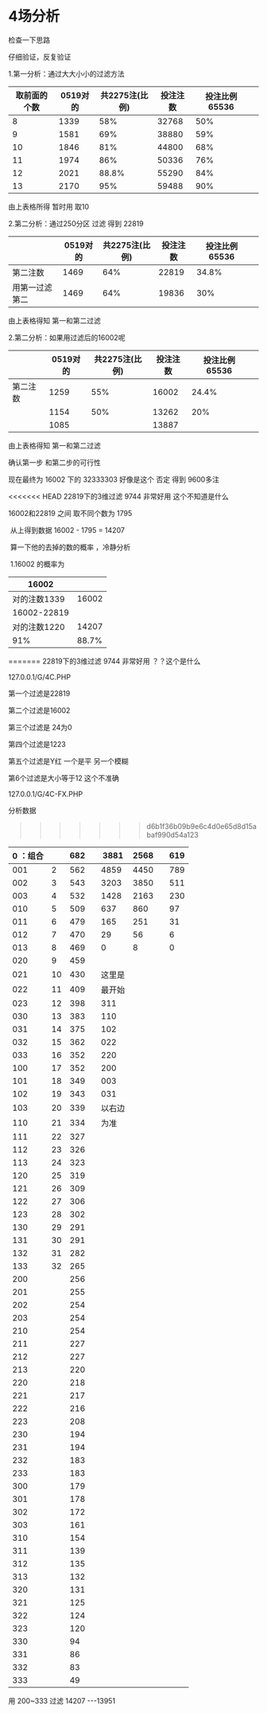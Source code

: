# 4场分析

检查一下思路

仔细验证，反复验证

1.第一分析：通过大大小小的过滤方法

| 取前面的个数 | 0519对的 | 共2275注(比例) | 投注注数 | 投注比例 65536 |      |
| ------------ | -------- | -------------- | -------- | -------------- | ---- |
| 8            | 1339     | 58%            | 32768    | 50%            |      |
| 9            | 1581     | 69%            | 38880    | 59%            |      |
| 10           | 1846     | 81%            | 44800    | 68%            |      |
| 11           | 1974     | 86%            | 50336    | 76%            |      |
| 12           | 2021     | 88.8%          | 55290    | 84%            |      |
| 13           | 2170     | 95%            | 59488    | 90%            |      |

由上表格所得 暂时用 取10



2.第二分析：通过250分区 过滤 得到 22819 

|                | 0519对的 | 共2275注(比例) | 投注注数 | 投注比例 65536 |      |
| -------------- | -------- | -------------- | -------- | -------------- | ---- |
| 第二注数       | 1469     | 64%            | 22819    | 34.8%          |      |
| 用第一过滤第二 | 1469     | 64%            | 19836    | 30%            |      |

由上表格得知 第一和第二过滤



2.第二分析：如果用过滤后的16002呢

|          | 0519对的 | 共2275注(比例) | 投注注数 | 投注比例 65536 |      |
| -------- | -------- | -------------- | -------- | -------------- | ---- |
| 第二注数 | 1259     | 55%            | 16002    | 24.4%          |      |
|          | 1154     | 50%            | 13262    | 20%            |      |
|          | 1085     |                | 13887    |                |      |

由上表格得知 第一和第二过滤



确认第一步 和第二步的可行性 



现在最终为 16002 下的 32333303  好像是这个 否定 得到 9600多注





<<<<<<< HEAD
22819下的3维过滤 9744 非常好用 这个不知道是什么



16002和22819 之间 取不同个数为  1795

​	从上得到数据 16002 - 1795 = 14207

​	算一下他的去掉的数的概率 ，冷静分析	

​		1.16002 的概率为 

| 16002        |       |
| ------------ | ----- |
| 对的注数1339 | 16002 |
| 16002-22819  |       |
| 对的注数1220 | 14207 |
| 91%          | 88.7% |

=======
22819下的3维过滤 9744 非常好用  ？？这个是什么





127.0.0.1/G/4C.PHP

第一个过滤是22819

第二个过滤是16002

第三个过滤是 24为0

第四个过滤是1223

第五个过滤是Y红  一个是平 另一个模糊

第6个过滤是大小等于12  这个不准确



127.0.0.1/G/4C-FX.PHP

分析数据 
>>>>>>> d6b1f36b09b9e6c4d0e65d8d15abaf990d54a123



| 0 ：组合 |      | 682  |      | 3881   | 2568 |      | 619  |
| -------- | ---- | ---- | ---- | ------ | ---- | ---- | ---- |
| 001      | 2    | 562  |      | 4859   | 4450 |      | 789  |
| 002      | 3    | 543  |      | 3203   | 3850 |      | 511  |
| 003      | 4    | 532  |      | 1428   | 2163 |      | 230  |
| 010      | 5    | 509  |      | 637    | 860  |      | 97   |
| 011      | 6    | 479  |      | 165    | 251  |      | 31   |
| 012      | 7    | 470  |      | 29     | 56   |      | 6    |
| 013      | 8    | 469  |      | 0      | 8    |      | 0    |
| 020      | 9    | 459  |      |        |      |      |      |
| 021      | 10   | 430  |      | 这里是 |      |      |      |
| 022      | 11   | 409  |      | 最开始 |      |      |      |
| 023      | 12   | 398  |      | 311    |      |      |      |
| 030      | 13   | 383  |      | 110    |      |      |      |
| 031      | 14   | 375  |      | 102    |      |      |      |
| 032      | 15   | 362  |      | 022    |      |      |      |
| 033      | 16   | 352  |      | 220    |      |      |      |
| 100      | 17   | 352  |      | 200    |      |      |      |
| 101      | 18   | 349  |      | 003    |      |      |      |
| 102      | 19   | 343  |      | 031    |      |      |      |
| 103      | 20   | 339  |      | 以右边 |      |      |      |
| 110      | 21   | 334  |      | 为准   |      |      |      |
| 111      | 22   | 327  |      |        |      |      |      |
| 112      | 23   | 326  |      |        |      |      |      |
| 113      | 24   | 323  |      |        |      |      |      |
| 120      | 25   | 319  |      |        |      |      |      |
| 121      | 26   | 309  |      |        |      |      |      |
| 122      | 27   | 306  |      |        |      |      |      |
| 123      | 28   | 302  |      |        |      |      |      |
| 130      | 29   | 291  |      |        |      |      |      |
| 131      | 30   | 291  |      |        |      |      |      |
| 132      | 31   | 282  |      |        |      |      |      |
| 133      | 32   | 265  |      |        |      |      |      |
| 200      |      | 256  |      |        |      |      |      |
| 201      |      | 255  |      |        |      |      |      |
| 202      |      | 254  |      |        |      |      |      |
| 203      |      | 254  |      |        |      |      |      |
| 210      |      | 254  |      |        |      |      |      |
| 211      |      | 227  |      |        |      |      |      |
| 212      |      | 227  |      |        |      |      |      |
| 213      |      | 220  |      |        |      |      |      |
| 220      |      | 218  |      |        |      |      |      |
| 221      |      | 217  |      |        |      |      |      |
| 222      |      | 216  |      |        |      |      |      |
| 223      |      | 208  |      |        |      |      |      |
| 230      |      | 194  |      |        |      |      |      |
| 231      |      | 194  |      |        |      |      |      |
| 232      |      | 183  |      |        |      |      |      |
| 233      |      | 183  |      |        |      |      |      |
| 300      |      | 179  |      |        |      |      |      |
| 301      |      | 178  |      |        |      |      |      |
| 302      |      | 172  |      |        |      |      |      |
| 303      |      | 161  |      |        |      |      |      |
| 310      |      | 154  |      |        |      |      |      |
| 311      |      | 139  |      |        |      |      |      |
| 312      |      | 135  |      |        |      |      |      |
| 313      |      | 132  |      |        |      |      |      |
| 320      |      | 131  |      |        |      |      |      |
| 321      |      | 125  |      |        |      |      |      |
| 322      |      | 124  |      |        |      |      |      |
| 323      |      | 120  |      |        |      |      |      |
| 330      |      | 94   |      |        |      |      |      |
| 331      |      | 86   |      |        |      |      |      |
| 332      |      | 83   |      |        |      |      |      |
| 333      |      | 49   |      |        |      |      |      |

用 200~333 过滤  14207 ---13951
